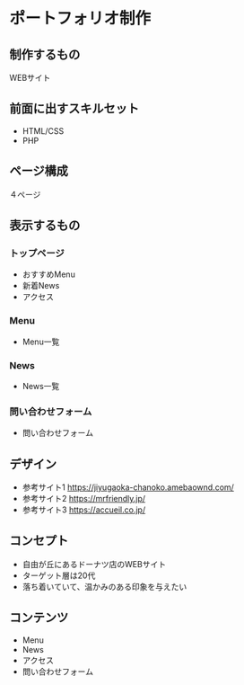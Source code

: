 # **ポートフォリオ制作**

## **制作するもの**
WEBサイト

## **前面に出すスキルセット**
- HTML/CSS
- PHP

## **ページ構成**
４ページ

## **表示するもの**
### トップページ
- おすすめMenu
- 新着News
- アクセス
### Menu
- Menu一覧
### News
- News一覧
### 問い合わせフォーム
- 問い合わせフォーム

## **デザイン**
- 参考サイト1 https://jiyugaoka-chanoko.amebaownd.com/
- 参考サイト2 https://mrfriendly.jp/
- 参考サイト3 https://accueil.co.jp/

## **コンセプト**
- 自由が丘にあるドーナツ店のWEBサイト
- ターゲット層は20代
- 落ち着いていて、温かみのある印象を与えたい

## **コンテンツ**
- Menu
- News
- アクセス
- 問い合わせフォーム